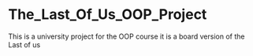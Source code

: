 # The_Last_Of_Us_OOP_Project
This is a university project for the OOP course it is a board version of the Last of us 
